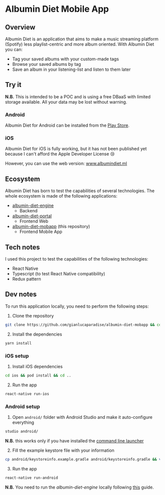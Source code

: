 # Albumin Diet Mobile App

## Overview

Albumin Diet is an application that aims to make a music streaming platform (Spotify) less playlist-centric and more album oriented.
With Albumin Diet you can:

* Tag your saved albums with your custom-made tags
* Browse your saved albums by tag
* Save an album in your listening-list and listen to them later

## Try it

**N.B.** This is intended to be a POC and is using a free DBaaS with limited storage available. All your data may be lost without warning.

### Android

Albumin Diet for Android can be installed from the [Play Store](https://play.google.com/store/apps/details?id=com.gianlucaparadise.albumindietmobapp).

### iOS

Albumin Diet for iOS is fully working, but it has not been published yet because I can't afford the Apple Developer License 😢

However, you can use the web version: www.albumindiet.ml

## Ecosystem

Albumin Diet has born to test the capabilities of several technologies. The whole ecosystem is made of the following applications:

* [albumin-diet-engine](https://github.com/gianlucaparadise/albumin-diet-engine)
  * Backend
* [albumin-diet-portal](https://github.com/gianlucaparadise/albumin-diet-portal)
  * Frontend Web
* [albumin-diet-mobapp](https://github.com/gianlucaparadise/albumin-diet-mobapp) (this repository)
  * Frontend Mobile App

## Tech notes

I used this project to test the capabilities of the following technologies:

* React Native
* Typescript (to test React Native compatibility)
* Redux pattern

## Dev notes

To run this application locally, you need to perform the following steps:

1. Clone the repository

```sh
git clone https://github.com/gianlucaparadise/albumin-diet-mobapp && cd albumin-diet-mobapp
```

2. Install the dependencies

```sh
yarn install
```

### iOS setup

1. Install iOS dependencies 

```sh
cd ios && pod install && cd ..
```

2. Run the app

```sh
react-native run-ios
```

### Android setup

1. Open `android/` folder with Android Studio and make it auto-configure everything

```sh
studio android/
```

**N.B.** this works only if you have installed the [command line launcher](https://stackoverflow.com/a/48266060/6155481)

2. Fill the example keystore file with your information

```sh
cp android/keystoreinfo.example.gradle android/keystoreinfo.gradle && vi android/keystoreinfo.gradle # use your favorite editor instead of vi
```

3. Run the app

```sh
react-native run-android
```

**N.B.** You need to run the *albumin-diet-engine* locally following [this](https://github.com/gianlucaparadise/albumin-diet-engine/blob/master/README.md) guide.
